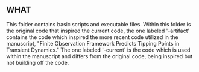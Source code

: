 ## WHAT
This folder contains basic scripts and executable files. Within this folder is the original code that inspired the current code, the one labeled '-artifact' contains the code which inspired the more recent code utilized in the manuscript, "Finite Observation Framework Predicts Tipping Points in Transient Dynamics." The one labeled '-current' is the code which is used within the manuscript and differs from the original code, being inspired but not building off the code.